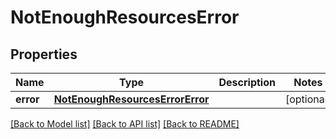 # NotEnoughResourcesError

## Properties
Name | Type | Description | Notes
------------ | ------------- | ------------- | -------------
**error** | [**NotEnoughResourcesErrorError**](NotEnoughResourcesErrorError.md) |  | [optional] 

[[Back to Model list]](../README.md#documentation-for-models) [[Back to API list]](../README.md#documentation-for-api-endpoints) [[Back to README]](../README.md)


